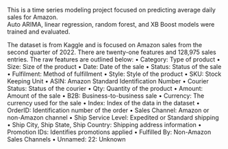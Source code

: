 This is a time series modeling project focused on predicting average daily sales for Amazon.  
Auto ARIMA, linear regression, random forest, and XB Boost models were trained and evaluated.

The dataset is from Kaggle and is focused on Amazon sales from the second quarter of 2022. 
There are twenty-one features and 128,975 sales entries. 
The raw features are outlined below:
• Category: Type of product
• Size: Size of the product
• Date: Date of the sale
• Status: Status of the sale
• Fulfilment: Method of fulfillment
• Style: Style of the product
• SKU: Stock Keeping Unit
• ASIN: Amazon Standard Identification Number
• Courier Status: Status of the courier
• Qty: Quantity of the product
• Amount: Amount of the sale
• B2B: Business-to-business sale
• Currency: The currency used for the sale
• Index: Index of the data in the dataset
• OrderID: Identification number of the order
• Sales Channel: Amazon or non-Amazon channel
• Ship Service Level: Expedited or Standard shipping
• Ship City, Ship State, Ship Country: Shipping address information
• Promotion IDs: Identifies promotions applied
• Fulfilled By: Non-Amazon Sales Channels
• Unnamed: 22: Unknown
